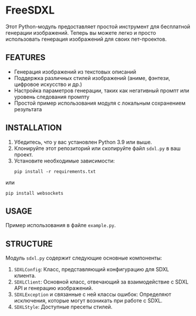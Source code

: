 # FreeSDXL

Этот Python-модуль предоставляет простой инструмент для бесплатной генерации изображений.
Теперь вы можете легко и просто использовать генерация изображений для своих пет-проектов.

## FEATURES
- Генерация изображений из текстовых описаний
- Поддержка различных стилей изображений (аниме, фэнтези, цифровое искусство и др.)
- Настройка параметров генерации, таких как негативный промпт или уровень следования промпту
- Простой пример использования  модуля с локальным сохранением результата

## INSTALLATION
1. Убедитесь, что у вас установлен Python 3.9 или выше.
2. Клонируйте этот репозиторий или скопируйте файл `sdxl.py` в ваш проект.
3. Установите необходимые зависимости:
   ```
   pip install -r requirements.txt
   ```
или
   ```
   pip install websockets
   ```

## USAGE
Пример использования в файле `example.py`.

## STRUCTURE
Модуль `sdxl.py` содержит следующие основные компоненты:
1. `SDXLConfig`: Класс, представляющий конфигурацию для SDXL клиента.
2. `SDXLClient`: Основной класс, отвечающий за взаимодействие с SDXL API и генерацию изображений.
3. `SDXLException` и связанные с ней классы ошибок: Определяют исключения, которые могут возникать при работе с SDXL.
4. `SDXLStyle`: Доступные пресеты стилей.